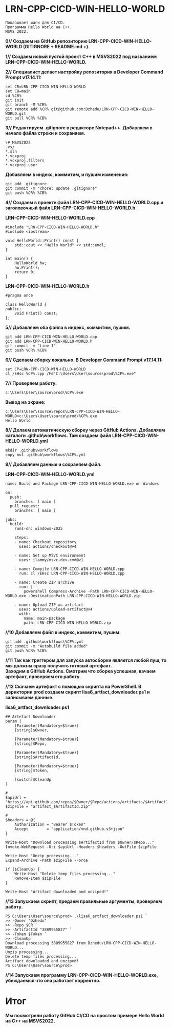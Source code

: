 # LRN-CPP-CICD-WIN-HELLO-WORLD
```
Показывает шаги для CI/CD.  
Программа Hello World на C++.   
MSVS 2022.
```

**0// Создаем на GitHub репозиторию LRN-CPP-CICD-WIN-HELLO-WORLD (GITIGNORE + README.md +).**  
  
**1// Создаем новый пустой проект С++ в MSVS2022 под названием LRN-CPP-CICD-WIN-HELLO-WORLD.**  
  
**2// Специалист делает настройку репозитория в Developer Command Prompt v17.14.11:**  
```
set CR=LRN-CPP-CICD-WIN-HELLO-WORLD  
set CB=main  
cd %CR%  
git init  
git branch -M %CB%  
git remote add %CR% git@github.com:Dzhedu/LRN-CPP-CICD-WIN-HELLO-WORLD.git  
git pull %CR% %CB%
```
  
**3// Редактируем .gitignore в редакторе Notepad++. Добавляем в начало файла строки и сохраняем.**  
```
\# MSVS2022  
.vs/  
*.sln  
*.vcxproj  
*.vcxproj.filters  
*.vcxproj.user
```
**Добавляем в индекс, коммитим, и пушим изменения:**
```
git add .gitignore  
git commit -m "chore: update .gitignore"  
git push %CR% %CB%
```
  
**4// Создаем в проекте файл LRN-CPP-CICD-WIN-HELLO-WORLD.cpp и заголовочный файл LRN-CPP-CICD-WIN-HELLO-WORLD.h.**  

**LRN-CPP-CICD-WIN-HELLO-WORLD.cpp**  
```
#include "LRN-CPP-CICD-WIN-HELLO-WORLD.h"
#include <iostream>

void HelloWorld::Print() const {
    std::cout << "Hello World" << std::endl;
}

int main() {
    HelloWorld hw;
    hw.Print();
    return 0;
}  
```
**LRN-CPP-CICD-WIN-HELLO-WORLD.h**  
```
#pragma once

class HelloWorld {
public:
    void Print() const;
};
```

**5// Добавляем оба файла в индекс, коммитим, пушим.**  
```
git add LRN-CPP-CICD-WIN-HELLO-WORLD.cpp
git add LRN-CPP-CICD-WIN-HELLO-WORLD.h
git commit -m "Line 1"
git push %CR% %CB%
```

**6// Сделаем сборку локально. В Developer Command Prompt v17.14.11:**  
```
set CP=LRN-CPP-CICD-WIN-HELLO-WORLD
cl /EHsc %CP%.cpp /Fe"C:\Users\User\source\prod\%CP%.exe"
```

**7// Проверяем работу.**  
```
c:\Users\User\source\prod\%CP%.exe
```  
**Вывод на экране:**  
```
c:\Users\User\source\repos\LRN-CPP-CICD-WIN-HELLO-WORLD>c:\Users\User\source\prod\%CP%.exe
Hello World

```

**8// Делаем автоматическую сборку через GitHub Actions. Добавляем каталоги .github\workflows\. Там создаем файл LRN-CPP-CICD-WIN-HELLO-WORLD.yml**  
```
mkdir .github\workflows
copy nul .github\workflows\%CP%.yml
```

**9// Добавляем данные и сохраняем файл.**  

**LRN-CPP-CICD-WIN-HELLO-WORLD.yml**  
```
name: Build and Package LRN-CPP-CICD-WIN-HELLO-WORLD.exe on Windows

on:
  push:
    branches: [ main ]
  pull_request:
    branches: [ main ]

jobs:
  build:
    runs-on: windows-2025

    steps:
    - name: Checkout repository
      uses: actions/checkout@v4

    - name: Set up MSVC environment
      uses: ilammy/msvc-dev-cmd@v1

    - name: Compile LRN-CPP-CICD-WIN-HELLO-WORLD.cpp
      run: cl /EHsc LRN-CPP-CICD-WIN-HELLO-WORLD.cpp

    - name: Create ZIP archive
      run: |
        powershell Compress-Archive -Path LRN-CPP-CICD-WIN-HELLO-WORLD.exe -DestinationPath LRN-CPP-CICD-WIN-HELLO-WORLD.zip

    - name: Upload ZIP as artifact
      uses: actions/upload-artifact@v4
      with:
        name: main-package
        path: LRN-CPP-CICD-WIN-HELLO-WORLD.zip
```

**//10 Добавляем файл в индекс, коммитим, пушим.**  

```
git add .github\workflows\%CP%.yml
git commit -m "Autobuild file added"
git push %CR% %CB%
```

**//11 Так как триггером для запуска автосборки является любой пуш, то мы должны сразу получить готовый артефакт.**  
**Заходим в GitHub Actions. Смотрим что сборка успешная, качаем артефакт, проверяем его работу.**  

**//12 Скачаем артефакт с помощью скрипта на PowerShell. В дериктории prod создаем скрипт lisa6_artfact_downloader.ps1 и записываем данные.**  

**lisa6_artfact_downloader.ps1**  

```
## Artefact Downloader
param (
    [Parameter(Mandatory=$true)]
    [string]$Owner,

    [Parameter(Mandatory=$true)]
    [string]$Repo,

    [Parameter(Mandatory=$true)]
    [string]$ArtifactId,

    [Parameter(Mandatory=$true)]
    [string]$Token,

    [switch]$CleanUp
)

#
$apiUrl = "https://api.github.com/repos/$Owner/$Repo/actions/artifacts/$ArtifactId/zip"
$zipFile = "artifact_$ArtifactId.zip"`

# 
$headers = @{
    Authorization = "Bearer $Token"
    Accept        = "application/vnd.github.v3+json"
}

Write-Host "Download processing $ArtifactId from $Owner/$Repo..."
Invoke-WebRequest -Uri $apiUrl -Headers $headers -OutFile $zipFile

Write-Host "Unzip processing..."
Expand-Archive -Path $zipFile -Force

if ($CleanUp) {
    Write-Host "Delete temp files processing..."
    Remove-Item $zipFile
}

Write-Host "Artifact downloaded and unziped!"
```

**//13 Запускаем скрипт, предаем правильные аргументы, проверяем работу.**  

```
PS C:\Users\User\source\prod> .\lisa6_artfact_downloader.ps1 `
>> -Owner "Dzhedu" `
>> -Repo $CR `
>> -ArtifactId "3889955827" `
>> -Token $Token `
>> -CleanUp
Download processing 3889955827 from Dzhedu/LRN-CPP-CICD-WIN-HELLO-WORLD...
Unzip processing...
Delete temp files processing...
Artifact downloaded and unziped!
PS C:\Users\User\source\prod>
```

**//14 Запускаем программу LRN-CPP-CICD-WIN-HELLO-WORLD.exe, убеждаемся что она работает корректно.**  

# Итог  

**Мы посмотрели работу GitHub CI/CD на простом примере Hello World на C++ на MSVS2022.**





